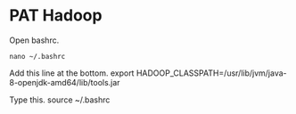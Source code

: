 # PAT Hadoop

Open bashrc.

    nano ~/.bashrc

Add this line at the bottom.
    export HADOOP_CLASSPATH=/usr/lib/jvm/java-8-openjdk-amd64/lib/tools.jar

Type this.
    source ~/.bashrc